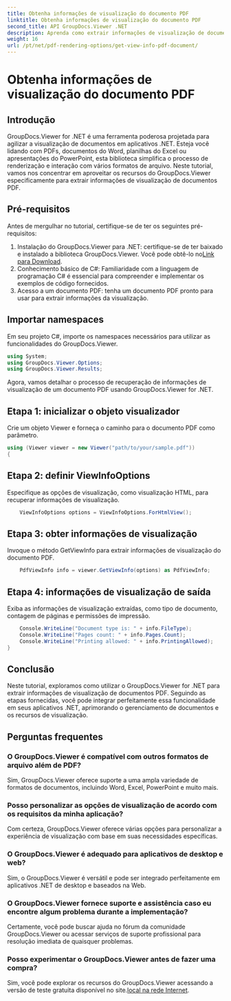 ```yaml
---
title: Obtenha informações de visualização do documento PDF
linktitle: Obtenha informações de visualização do documento PDF
second_title: API GroupDocs.Viewer .NET
description: Aprenda como extrair informações de visualização de documentos PDF usando GroupDocs.Viewer for .NET neste tutorial abrangente.
weight: 16
url: /pt/net/pdf-rendering-options/get-view-info-pdf-document/
---
```


# Obtenha informações de visualização do documento PDF

## Introdução
GroupDocs.Viewer for .NET é uma ferramenta poderosa projetada para agilizar a visualização de documentos em aplicativos .NET. Esteja você lidando com PDFs, documentos do Word, planilhas do Excel ou apresentações do PowerPoint, esta biblioteca simplifica o processo de renderização e interação com vários formatos de arquivo. Neste tutorial, vamos nos concentrar em aproveitar os recursos do GroupDocs.Viewer especificamente para extrair informações de visualização de documentos PDF.
## Pré-requisitos
Antes de mergulhar no tutorial, certifique-se de ter os seguintes pré-requisitos:
1.  Instalação do GroupDocs.Viewer para .NET: certifique-se de ter baixado e instalado a biblioteca GroupDocs.Viewer. Você pode obtê-lo no[Link para Download](https://releases.groupdocs.com/viewer/net/).   
2. Conhecimento básico de C#: Familiaridade com a linguagem de programação C# é essencial para compreender e implementar os exemplos de código fornecidos.
3. Acesso a um documento PDF: tenha um documento PDF pronto para usar para extrair informações da visualização.

## Importar namespaces
Em seu projeto C#, importe os namespaces necessários para utilizar as funcionalidades do GroupDocs.Viewer.

```csharp
using System;
using GroupDocs.Viewer.Options;
using GroupDocs.Viewer.Results;
```


Agora, vamos detalhar o processo de recuperação de informações de visualização de um documento PDF usando GroupDocs.Viewer for .NET.
## Etapa 1: inicializar o objeto visualizador
Crie um objeto Viewer e forneça o caminho para o documento PDF como parâmetro.
```csharp
using (Viewer viewer = new Viewer("path/to/your/sample.pdf"))
{
```
## Etapa 2: definir ViewInfoOptions
Especifique as opções de visualização, como visualização HTML, para recuperar informações de visualização.
```csharp
	ViewInfoOptions options = ViewInfoOptions.ForHtmlView();
```
## Etapa 3: obter informações de visualização
Invoque o método GetViewInfo para extrair informações de visualização do documento PDF.
```csharp
	PdfViewInfo info = viewer.GetViewInfo(options) as PdfViewInfo;
```
## Etapa 4: informações de visualização de saída
Exiba as informações de visualização extraídas, como tipo de documento, contagem de páginas e permissões de impressão.
```csharp
	Console.WriteLine("Document type is: " + info.FileType);
	Console.WriteLine("Pages count: " + info.Pages.Count);
	Console.WriteLine("Printing allowed: " + info.PrintingAllowed);
}
```

## Conclusão
Neste tutorial, exploramos como utilizar o GroupDocs.Viewer for .NET para extrair informações de visualização de documentos PDF. Seguindo as etapas fornecidas, você pode integrar perfeitamente essa funcionalidade em seus aplicativos .NET, aprimorando o gerenciamento de documentos e os recursos de visualização.
## Perguntas frequentes
### O GroupDocs.Viewer é compatível com outros formatos de arquivo além de PDF?
Sim, GroupDocs.Viewer oferece suporte a uma ampla variedade de formatos de documentos, incluindo Word, Excel, PowerPoint e muito mais.
### Posso personalizar as opções de visualização de acordo com os requisitos da minha aplicação?
Com certeza, GroupDocs.Viewer oferece várias opções para personalizar a experiência de visualização com base em suas necessidades específicas.
### O GroupDocs.Viewer é adequado para aplicativos de desktop e web?
Sim, o GroupDocs.Viewer é versátil e pode ser integrado perfeitamente em aplicativos .NET de desktop e baseados na Web.
### O GroupDocs.Viewer fornece suporte e assistência caso eu encontre algum problema durante a implementação?
Certamente, você pode buscar ajuda no fórum da comunidade GroupDocs.Viewer ou acessar serviços de suporte profissional para resolução imediata de quaisquer problemas.
### Posso experimentar o GroupDocs.Viewer antes de fazer uma compra?
 Sim, você pode explorar os recursos do GroupDocs.Viewer acessando a versão de teste gratuita disponível no site.[local na rede Internet](https://purchase.groupdocs.com/buy).